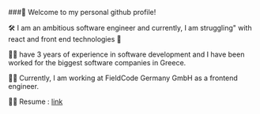 ###👋 Welcome to my personal github profile!

🛠 I am an ambitious software engineer and currently, I am struggling" with react and front end technologies 🤞

👨‍💻 have 3 years of experience in software development and I have been worked for the biggest software companies in Greece. 

👷‍♂️ Currently, I am working at FieldCode Germany GmbH as a frontend engineer.

👨‍🏫 Resume : <a href="https://drive.google.com/file/d/1v45BQPUgJf8QQfS3vvMFpHTnUEUfHZus/view?usp=sharing"> link </a> 

